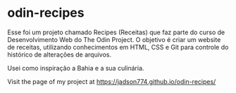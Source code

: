 # odin-recipes
Esse foi um projeto chamado Recipes (Receitas) que faz parte do curso de Desenvolvimento Web do The Odin Project.
O objetivo é criar um website de receitas, utilizando conhecimentos em HTML, CSS e Git para controle do histórico de alterações de arquivos.

Usei como inspiração a Bahia e a sua culinária.

Visit the page of my project at https://jadson774.github.io/odin-recipes/ 